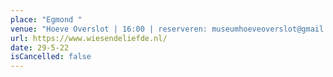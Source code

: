```yaml
---
place: "Egmond "
venue: "Hoeve Overslot | 16:00 | reserveren: museumhoeveoverslot@gmail.com"
url: https://www.wiesendeliefde.nl/
date: 29-5-22
isCancelled: false
---
```

